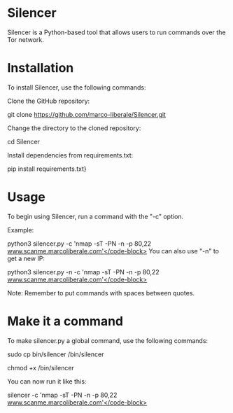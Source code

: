 # Silencer

Silencer is a Python-based tool that allows users to run commands over the Tor network.
# Installation

To install Silencer, use the following commands:


Clone the GitHub repository:

<code-block lang="plain text">git clone https://github.com/marco-liberale/Silencer.git</code-block>

Change the directory to the cloned repository:

<code-block lang="plain text">cd Silencer</code-block>


Install dependencies from requirements.txt:

<code-block lang="plain text">pip install requirements.txt}</code-block>


# Usage

To begin using Silencer, run a command with the "-c" option.

Example:

<code-block lang="plain text">python3 silencer.py -c 'nmap -sT -PN -n -p 80,22 www.scanme.marcoliberale.com'</code-block>
You can also use "-n" to get a new IP:

<code-block lang="plain text">python3 silencer.py -n -c 'nmap -sT -PN -n -p 80,22 www.scanme.marcoliberale.com'</code-block>

Note: Remember to put commands with spaces between quotes.

# Make it a command

To make silencer.py a global command, use the following commands:

<code-block lang="plain text">sudo cp bin/silencer /bin/silencer</code-block>


<code-block lang="plain text">chmod +x /bin/silencer</code-block>

You can now run it like this:

<code-block lang="plain text">silencer -c 'nmap -sT -PN -n -p 80,22 www.scanme.marcoliberale.com'</code-block>

